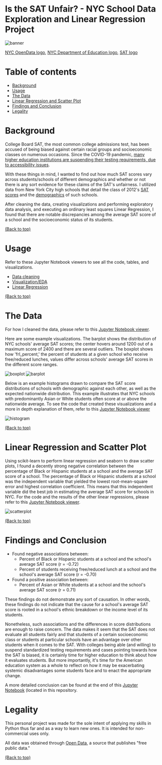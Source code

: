 # Is the SAT Unfair? - NYC School Data Exploration and Linear Regression Project 

![banner](https://github.com/jacquelinekclee/data_cleaning_exploration_nyc_schools_sat/blob/master/IMG_0205.JPG)

[NYC OpenData logo](https://opendata.cityofnewyork.us/), [NYC Department of Education logo](https://wikidownload.com/wiki/york-city-school-calendar/), [SAT logo](https://commons.wikimedia.org/wiki/File:New_SAT_Logo_(vector).svg)

# Table of contents

- [Background](#background)
- [Usage](#usage)
- [The Data](#the-data)
- [Linear Regression and Scatter Plot](#linear-regression-and-scatter-plot)
- [Findings and Conclusion](#findings-and-conclusion)
- [Legality](#legality)

# Background

College Board SAT, the most common college admissions test, has been accused of being biased against certain racial groups and socioeconomic classes on numerous occasions. Since the COVID-19 pandemic, [many higher education institutions are suspending their testing requirements, due to accessibility issues](https://www.collegelifetoday.com/tips/organizing/college-not-requiring-sat/).

With these things in mind, I wanted to find out how much SAT scores vary across students/schools of different demographics and whether or not there is any sort evidence for these claims of the SAT's unfairness. I utilized data from New York City high schools that detail the class of 2012's [SAT scores](https://data.cityofnewyork.us/Education/2012-SAT-Results/f9bf-2cp4) and the [demographics](https://data.cityofnewyork.us/Education/School-Demographics-and-Accountability-Snapshot-20/ihfw-zy9j) of such schools. 

After cleaning the data, creating visualizations and performing exploratory data analysis, and executing an ordinary least squares Linear Regression, I found that there are notable discrepancies among the average SAT score of a school and the socioeconomic status of its students.

[(Back to top)](#table-of-contents)

# Usage

Refer to these Jupyter Notebook viewers to see all the code, tables, and visualizations.
- [Data cleaning](https://nbviewer.jupyter.org/github/jacquelinekclee/data_cleaning_exploration_nyc_schools_sat/blob/master/data_cleaning_sat_ny.ipynb)
- [Visualization/EDA](https://nbviewer.jupyter.org/github/jacquelinekclee/data_cleaning_exploration_nyc_schools_sat/blob/master/viz_eda_sat_ny.ipynb)
- [Linear Regression](https://nbviewer.jupyter.org/github/jacquelinekclee/data_cleaning_exploration_nyc_schools_sat/blob/master/linear_regression_sat_ny.ipynb)

[(Back to top)](#table-of-contents)

# The Data

For how I cleaned the data, please refer to this [Jupyter Notebook viewer](https://nbviewer.jupyter.org/github/jacquelinekclee/data_cleaning_exploration_nyc_schools_sat/blob/master/data_cleaning_sat_ny.ipynb).

Here are some example visualizations. The barplot shows the distribution of NYC schools' average SAT scores; the center hovers around 1200 out of a maximum score of 2400 and there are several outliers. The boxplot shows how 'frl_percent,' the percent of students at a given school who receive free/reduced lunches, values differ across schools' average SAT scores in the different score ranges.

![boxplot](https://github.com/jacquelinekclee/data_cleaning_exploration_nyc_schools_sat/blob/master/sat_boxplot.png?raw=true)
![barplot](https://github.com/jacquelinekclee/data_cleaning_exploration_nyc_schools_sat/blob/master/frl_barplot.png?raw=true)

Below is an example histograms drawn to compare the SAT score distributions of schools with demographic against each other, as well as the expected nationwide distribution. This example illustrates that NYC schools with predominantly Asian or White students often score at or above the nationwide average. To see the code that created these visualizations and a more in depth explanation of them, refer to this [Jupyter Notebook viewer](https://nbviewer.jupyter.org/github/jacquelinekclee/data_cleaning_exploration_nyc_schools_sat/blob/master/viz_eda_sat_ny.ipynb)

![histogram](https://github.com/jacquelinekclee/data_cleaning_exploration_nyc_schools_sat/blob/master/aw_hist.png?raw=true)

[(Back to top)](#table-of-contents)

# Linear Regression and Scatter Plot

Using scikit-learn to perform linear regression and seaborn to draw scatter plots, I found a decently strong negative correlation between the percentage of Black or Hispanic students at a school and the average SAT score of a school. The percentage of Black or Hispanic students at a school was the independent variable that yielded the lowest root-mean-square error and highest correlation coefficient. This means that this independent variable did the best job in estimating the average SAT score for schools in NYC. For the code and the results of the other linear regressions, please refer to this [Jupyter Notebook viewer](https://nbviewer.jupyter.org/github/jacquelinekclee/data_cleaning_exploration_nyc_schools_sat/blob/master/linear_regression_sat_ny.ipynb). 

![scatterplot](https://github.com/jacquelinekclee/data_cleaning_exploration_nyc_schools_sat/blob/master/bh_scatter.png)

[(Back to top)](#table-of-contents)

# Findings and Conclusion

- Found negative associations between:
    - Percent of Black or Hispanic students at a school and the school's average SAT score (r = -0.72)
    - Percent of students receiving free/reduced lunch at a school and the school's average SAT score (r = -0.70)
- Found a positive association between:
    - Percent of Asian or White students at a school and the school's average SAT score (r = 0.71)
    
These findings do not demonstrate any sort of causation. In other words, these findings do not indicate that the cause for a school's average SAT score is rooted in a school's ethnic breakdown or the income level of its students. 

Nonetheless, such associations and the differences in score distributions are enough to raise concern. The data makes it seem that the SAT does not evaluate all students fairly and that students of a certain socioeconomic class or students at particular schools have an advantage over other students when it comes to the SAT. With colleges being able (and willing) to suspend standardized testing requirements and cases pointing towards how the SAT is biased, it is certainly time for higher education to think about how it evaluates students. But more importantly, it's time for the American education system as a whole to reflect on how it may be exacerbating systemic disadvantages some students face and to enact the appropriate change.

A more detailed conclusion can be found at the end of this [Jupyter Notebook](https://github.com/jacquelinekclee/data_cleaning_exploration_nyc_schools_sat/blob/master/linear_regression_sat_ny.ipynb) (located in this repository. 

# Legality

This personal project was made for the sole intent of applying my skills in Python thus far and as a way to learn new ones. It is intended for non-commercial uses only.

All data was obtained through [Open Data](https://opendata.cityofnewyork.us/), a source that publishes "free public data."

[(Back to top)](#table-of-contents)
